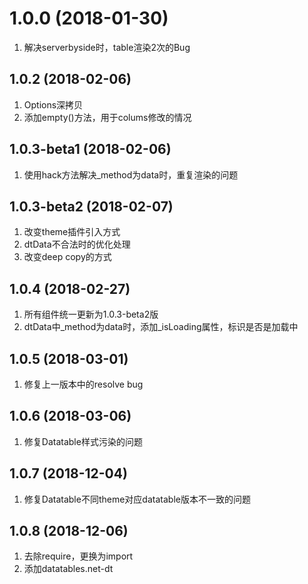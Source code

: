 <a name="1.0.0"></a>
# 1.0.0 (2018-01-30)
1. 解决serverbyside时，table渲染2次的Bug


<a name="1.0.2"></a>
## 1.0.2 (2018-02-06)
1. Options深拷贝
2. 添加empty()方法，用于colums修改的情况


<a name="1.0.3-beta1"></a>
## 1.0.3-beta1 (2018-02-06)
1. 使用hack方法解决_method为data时，重复渲染的问题

<a name="1.0.3-beta2"></a>
## 1.0.3-beta2 (2018-02-07)
1. 改变theme插件引入方式
2. dtData不合法时的优化处理
3. 改变deep copy的方式

<a name="1.0.4"></a>
## 1.0.4 (2018-02-27)
1. 所有组件统一更新为1.0.3-beta2版
2. dtData中_method为data时，添加_isLoading属性，标识是否是加载中

<a name="1.0.5"></a>
## 1.0.5 (2018-03-01)
1. 修复上一版本中的resolve bug

<a name="1.0.6"></a>
## 1.0.6 (2018-03-06)
1. 修复Datatable样式污染的问题

<a name="1.0.7"></a>
## 1.0.7 (2018-12-04)
1. 修复Datatable不同theme对应datatable版本不一致的问题

<a name="1.0.8"></a>
## 1.0.8 (2018-12-06)
1. 去除require，更换为import
2. 添加datatables.net-dt
